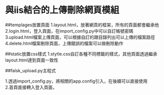# 與iis結合的上傳刪除網頁模組

##templages放置頁面
1.layout.html，放著網頁的框架，所有的頁面都會繼承他  
2.login.html，登入頁面，在import_config.py中可以自訂帳號密碼  
3.upload.html檔案上傳頁面，可以根據自訂的跟目錄列出可以上傳的檔案路徑  
4.delete.html檔案刪除頁面，上傳錯誤的檔案可以做刪除動作  

##static放置css樣式
1.stytle.css自訂各種不同標籤的樣式，其他頁面透過繼承layout.html達到頁面一致性  


##falsk_upload.py主程式

1.透過import_config.py，將相關的app.config引入，在後續可以直接使用  
2.首頁直接轉入登入頁面，  
